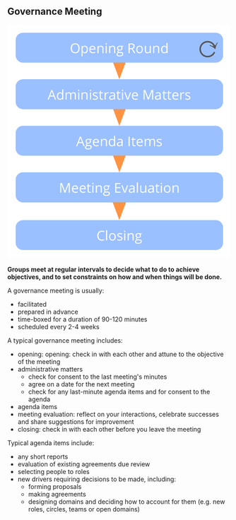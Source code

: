 ## Governance Meeting

![right,fit](img/meetings/governance-meeting.png)

**Groups meet at regular intervals to decide what to do to achieve objectives, and to set constraints on how and when things will be done.**

A governance meeting is usually:

-   facilitated 
-   prepared in advance 
-   time-boxed for a duration of 90-120 minutes
-   scheduled every 2-4 weeks

A typical governance meeting includes: 

-   opening: opening: check in with each other and attune to the objective of the meeting
-   administrative matters 
    -   check for consent to the last meeting's minutes
    -   agree on a date for the next meeting
    -   check for any last-minute agenda items and for consent to the agenda
-   agenda items 
-   meeting evaluation: reflect on your interactions, celebrate successes and share suggestions for improvement
-   closing: check in with each other before you leave the meeting

Typical agenda items include:

-   any short reports 
-   evaluation of existing agreements due review
-   selecting people to roles 
-   new drivers requiring decisions to be made, including: 
    -   forming proposals
    -   making agreements 
    -   designing domains and deciding how to account for them (e.g. new roles, circles, teams or open domains)


